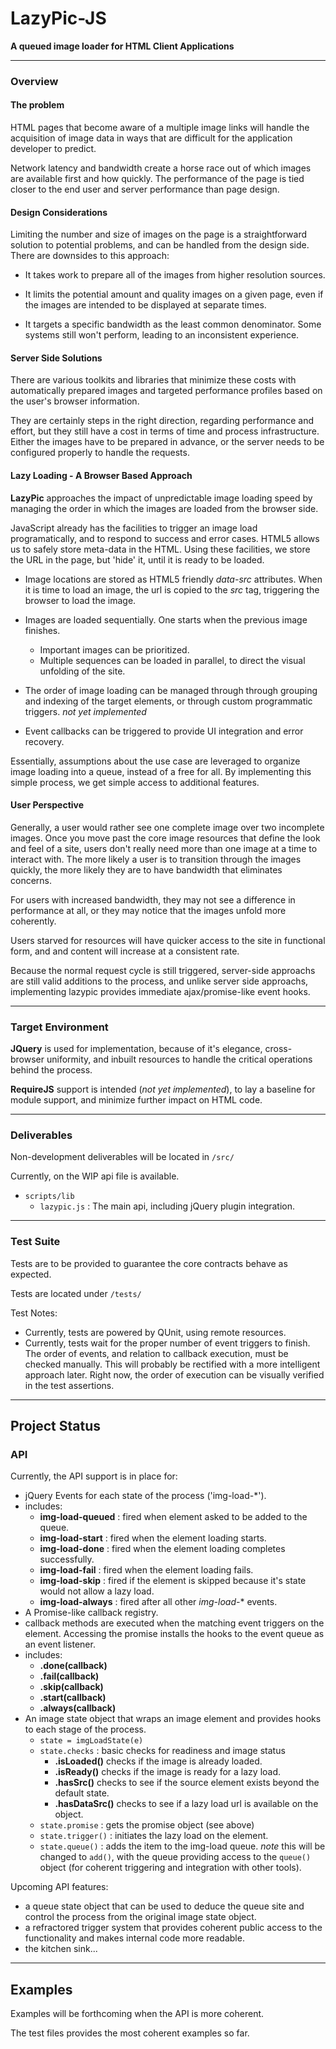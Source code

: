 LazyPic-JS
====

**A queued image loader for HTML Client Applications**

---

### Overview

#### The problem

HTML pages that become aware of a multiple image links will handle the acquisition of image data in ways that are difficult for the application developer to predict.  

Network latency and bandwidth create a horse race out of which images are available first and how quickly.  The performance of the page is tied closer to the end user and server performance than page design.

#### Design Considerations

Limiting the number and size of images on the page is a straightforward solution to potential problems, and can be handled from the design side.  There are downsides to this approach: 

* It takes work to prepare all of the images from higher resolution sources.

* It limits the potential amount and quality images on a given page, even if the images are intended to be displayed at separate times.

* It targets a specific bandwidth as the least common denominator.  Some systems still won't perform, leading to an inconsistent experience.

#### Server Side Solutions

There are various toolkits and libraries that minimize these costs with automatically prepared images and targeted performance profiles based on the user's browser information.

They are certainly steps in the right direction, regarding performance and effort, but they still have a cost in terms of time and process infrastructure.  Either the images have to be prepared in advance, or the server needs to be configured properly to handle the requests.

#### Lazy Loading - A Browser Based Approach

**LazyPic** approaches the impact of unpredictable image loading speed by managing the order in which the images are loaded from the browser side.  

JavaScript already has the facilities to trigger an image load programatically, and to respond to success and error cases.  HTML5 allows us to safely store meta-data in the HTML.  Using these facilities, we store the URL in the page, but 'hide' it, until it is ready to be loaded. 

* Image locations are stored as HTML5 friendly *data-src* attributes.  When it is time to load an image, the url is copied to the *src* tag, triggering the browser to load the image.  

* Images are loaded sequentially.  One starts when the previous image finishes.  
  * Important images can be prioritized.
  * Multiple sequences can be loaded in parallel, to direct the visual unfolding of the site.
  
* The order of image loading can be managed through through grouping and indexing of the target elements, or through custom programmatic triggers.  *not yet implemented*

* Event callbacks can be triggered to provide UI integration and error recovery.

Essentially, assumptions about the use case are leveraged to organize image loading into a queue, instead of a free for all.  By implementing this simple process, we get simple access to additional features.

#### User Perspective

Generally, a user would rather see one complete image over two incomplete images.  Once you move past the core image resources that define the look and feel of a site, users don't really need more than one image at a time to interact with.  The more likely a user is to transition through the images quickly, the more likely they are to have bandwidth that eliminates concerns.

For users with increased bandwidth, they may not see a difference in performance at all, or they may notice that the images unfold more coherently.  

Users starved for resources will have quicker access to the site in functional form, and and content will increase at a consistent rate.

Because the normal request cycle is still triggered, server-side approachs are still valid additions to the process, and unlike server side approachs, implementing lazypic provides immediate ajax/promise-like event hooks.

- - -

### Target Environment

**JQuery** is used for implementation, because of it's elegance, cross-browser uniformity, and inbuilt resources to handle the critical operations behind the process.

**RequireJS** support is intended (*not yet implemented*), to lay a baseline for module support, and minimize further impact on HTML code.

- - - 

### Deliverables

Non-development deliverables will be located in `/src/`

Currently, on the WIP api file is available.

* `scripts/lib`
	* `lazypic.js` : The main api, including jQuery plugin integration.

- - - 

### Test Suite

Tests are to be provided to guarantee the core contracts behave as expected.  

Tests are located under `/tests/`

Test Notes:

* Currently, tests are powered by QUnit, using remote resources.
* Currently, tests wait for the proper number of event triggers to finish.  The order of events, and relation to callback execution, must be checked manually.  This will probably be rectified with a more intelligent approach later.  Right now, the order of execution can be visually verified in the test assertions.

- - -

## Project Status

### API

Currently, the API support is in place for:

* jQuery Events for each state of the process ('img-load-*').
 * includes:
     * **img-load-queued** : fired when element asked to be added to the queue.
     * **img-load-start** : fired when the element loading starts.
     * **img-load-done** : fired when the element loading completes successfully.
     * **img-load-fail** : fired when the element loading fails.
     * **img-load-skip** : fired if the element is skipped because it's state would not allow a lazy load.
     * **img-load-always** : fired after all other *img-load-** events.  
* A Promise-like callback registry.
 * callback methods are executed when the matching event triggers on the element.  Accessing the promise installs the hooks to the event queue as an event listener.
 * includes:
     * **.done(callback)**
     * **.fail(callback)** 
     * **.skip(callback)**
     * **.start(callback)**
     * **.always(callback)**
* An image state object that wraps an image element and provides hooks to each stage of the process.
  * `state = imgLoadState(e)` 
  * `state.checks` : basic checks for readiness and image status
     * **.isLoaded()** checks if the image is already loaded.
     * **.isReady()** checks if the image is ready for a lazy load.
     * **.hasSrc()** checks to see if the source element exists beyond the default state.
     * **.hasDataSrc()** checks to see if a lazy load url is available on the object.
  * `state.promise` : gets the promise object (see above)
  * `state.trigger()` : initiates the lazy load on the element.
  * `state.queue()` : adds the item to the img-load queue.  *note* this will be changed to `add()`, with the queue providing access to the `queue()` object (for coherent triggering and integration with other tools).

Upcoming API features:

* a queue state object that can be used to deduce the queue site and control the process from the original image state object.
* a refractored trigger system that provides coherent public access to the functionality and makes internal code more readable.
* the kitchen sink...

- - -
## Examples

Examples will be forthcoming when the API is more coherent.

The test files provides the most coherent examples so far.